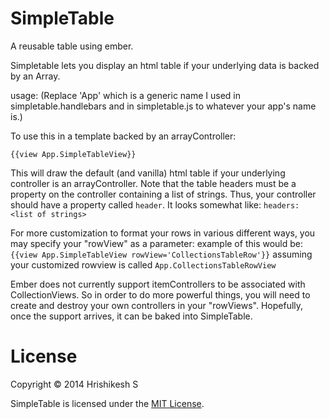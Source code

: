 SimpleTable
===========

A reusable table using ember.

Simpletable lets you display an html table if your underlying data is backed by an Array.

usage:
(Replace 'App' which is a generic name I used in simpletable.handlebars and in simpletable.js to whatever your app's name is.)

To use this in a template backed by an arrayController:

`{{view App.SimpleTableView}}`

This will draw the default (and vanilla) html table if your underlying controller is an arrayController. Note that the table headers must be a property on the controller containing a list of strings. Thus, your controller should have a property called `header`. It looks somewhat like:
`headers: <list of strings>`


For more customization to format your rows in various different ways, you may specify your "rowView" as a parameter:
example of this would be: `{{view App.SimpleTableView rowView='CollectionsTableRow'}}` assuming your customized rowview is called  `App.CollectionsTableRowView`

Ember does not currently support itemControllers to be associated with CollectionViews. So in order to do more powerful things, you will need to create and destroy your own controllers in your "rowViews". Hopefully, once the support arrives, it can be baked into SimpleTable.

License
========
Copyright © 2014 Hrishikesh S

SimpleTable is licensed under the <a href="http://www.opensource.org/licenses/MIT">MIT License</a>.


